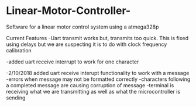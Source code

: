 # Linear-Motor-Controller-
Software for a linear motor control system using a atmega328p

Current Features
-Uart transmit works but, transmits too quick. This is fixed using delays but we are suspecting it is to do with clock frequency calibration 

-added uart receive interrupt to work for one character

-2/10/2018 added uart receive interupt functionality to work with a message
    -errors when message may not be formatted correctly
        -characters following a completed message are causing corruption of message
        -terminal is receiving what we are transmitting as well as what the microcontroller is sending
        